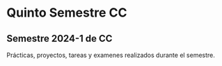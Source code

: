 # Quinto Semestre CC

## Semestre 2024-1 de CC

Prácticas, proyectos, tareas y examenes realizados durante el semestre.
